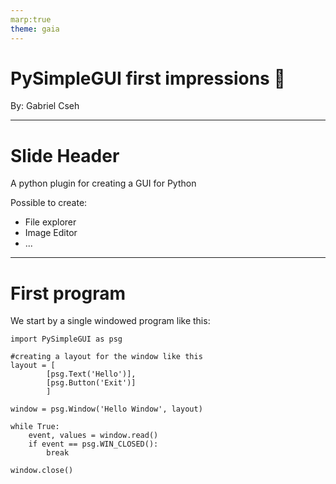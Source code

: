 ```yaml
---
marp:true
theme: gaia
---
```


# PySimpleGUI first impressions :snake:
By: Gabriel Cseh

---
# Slide Header
A python plugin for creating a GUI for Python

Possible to create:
* File explorer
* Image Editor
* ...

---
# First program
We start by a single windowed program like this:
```
import PySimpleGUI as psg

#creating a layout for the window like this
layout = [
        [psg.Text('Hello')],
        [psg.Button('Exit')]
        ]

window = psg.Window('Hello Window', layout)

while True:
    event, values = window.read()
    if event == psg.WIN_CLOSED():
        break

window.close()